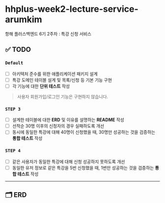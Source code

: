 # hhplus-week2-lecture-service-arumkim
항해 플러스백엔드 6기 2주차 : 특강 신청 서비스

## ✅ TODO
### **`Default`**
-[ ] 아키텍처 준수를 위한 애플리케이션 패키지 설계
-[ ] 특강 도메인 테이블 설계 및 목록/신청 등 기본 기능 구현
-[ ] 각 기능에 대한 **단위 테스트** 작성

> 사용자 회원가입/로그인 기능은 구현하지 않습니다.
> 

### **`STEP 3`**

-[ ] 설계한 테이블에 대한 **ERD** 및 이유를 설명하는 **README** 작성
-[ ] 선착순 30명 이후의 신청자의 경우 실패하도록 개선
-[ ] 동시에 동일한 특강에 대해 40명이 신청했을 때, 30명만 성공하는 것을 검증하는 **통합 테스트** 작성

### **`STEP 4`**

-[ ] 같은 사용자가 동일한 특강에 대해 신청 성공하지 못하도록 개선
-[ ] 동일한 유저 정보로 같은 특강을 5번 신청했을 때, 1번만 성공하는 것을 검증하는 **통합 테스트** 작성
--- 
## 🗂️ ERD 
